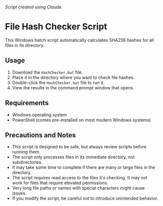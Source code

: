 *Script created using Claude.*

# File Hash Checker Script
This Windows batch script automatically calculates SHA256 hashes for all files in its directory.

## Usage
1. Download the `HashChecker.bat` file.
2. Place it in the directory where you want to check file hashes.
3. Double-click the `HashChecker.bat` file to run it.
4. View the results in the command prompt window that opens.

## Requirements
- Windows operating system
- PowerShell (comes pre-installed on most modern Windows systems)

## Precautions and Notes
- This script is designed to be safe, but always review scripts before running them.
- The script only processes files in its immediate directory, not subdirectories.
- It may take some time to complete if there are many or large files in the directory.
- The script requires read access to the files it's checking. It may not work for files that require elevated permissions.
- Very long file paths or names with special characters might cause issues.
- If you modify the script, be careful not to introduce unintended behavior.
